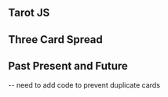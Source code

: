 ## Tarot JS
## Three Card Spread
## Past Present and Future

-- need to add code to prevent duplicate cards